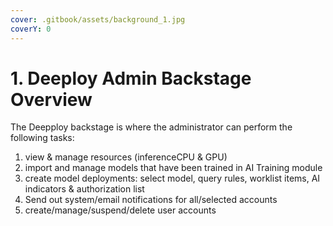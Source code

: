 ```yaml
---
cover: .gitbook/assets/background_1.jpg
coverY: 0
---
```


# 1. Deeploy Admin Backstage Overview

The Deepploy backstage is where the administrator can perform the following tasks:

1. view & manage resources (inferenceCPU &  GPU)
2. import and manage models that have been trained in AI Training module
3. create model deployments: select model, query rules, worklist items, AI indicators & authorization list
4. Send out system/email notifications for all/selected accounts
5. create/manage/suspend/delete user accounts
